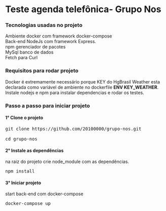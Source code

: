 <h1>Teste agenda telefônica- Grupo Nos</h1>

<h3>Tecnologias usadas no projeto</h3>
Ambiente docker com framework docker-compose<br/>
Back-end NodeJs com framework Express.<br/>
npm gerenciador de pacotes </br>
MySql banco de dados </br>
Fetch para Curl 
<br/>

<h3>Requisitos para rodar projeto</h3>
Docker é extremamente necessário porque KEY do HgBrasil Weather
 esta declarada como variável de ambiente no dockerfile <strong>ENV KEY_WEATHER</strong>.<br/>
 Instale nodejs e npm para instalar dependencias e rodar os testes.

<h3>Passo a passo para iniciar projeto 
<h4>1° Clone o projeto</h4> 
<pre>
git clone https://github.com/20100000/grupo-nos.git<br/>
cd grupo-nos
</pre>
<h4>2° Instale as dependências</h4>  
na raiz do projeto
crie node_module com as dependências.<br/>
<pre>
npm install
</pre>
<h4>3° Iniciar projeto</h4>
start back-end com docker-compose <br/>
<pre>
docker-compose up<br/>
</pre>
